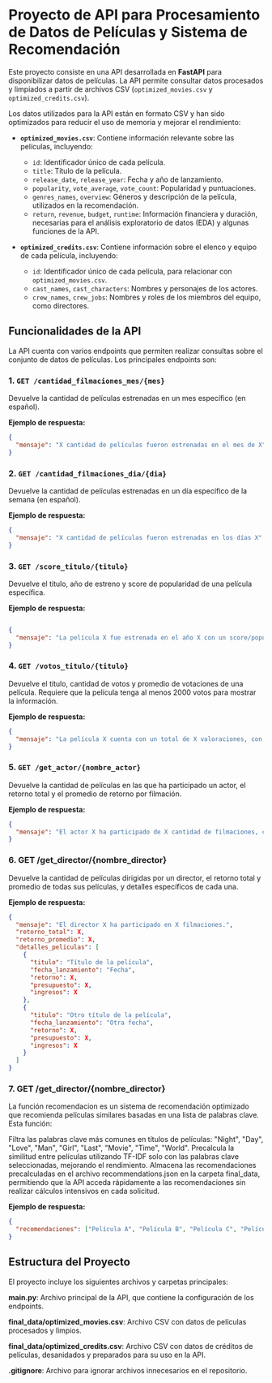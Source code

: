 # Proyecto de API para Procesamiento de Datos de Películas y Sistema de Recomendación

Este proyecto consiste en una API desarrollada en **FastAPI** para disponibilizar datos de películas. La API permite consultar datos procesados y limpiados a partir de archivos CSV (`optimized_movies.csv` y `optimized_credits.csv`). 

Los datos utilizados para la API están en formato CSV y han sido optimizados para reducir el uso de memoria y mejorar el rendimiento:

- **`optimized_movies.csv`**: Contiene información relevante sobre las películas, incluyendo:
  - `id`: Identificador único de cada película.
  - `title`: Título de la película.
  - `release_date`, `release_year`: Fecha y año de lanzamiento.
  - `popularity`, `vote_average`, `vote_count`: Popularidad y puntuaciones.
  - `genres_names`, `overview`: Géneros y descripción de la película, utilizados en la recomendación.
  - `return`, `revenue`, `budget`, `runtime`: Información financiera y duración, necesarias para el análisis exploratorio de datos (EDA) y algunas funciones de la API.

- **`optimized_credits.csv`**: Contiene información sobre el elenco y equipo de cada película, incluyendo:
  - `id`: Identificador único de cada película, para relacionar con `optimized_movies.csv`.
  - `cast_names`, `cast_characters`: Nombres y personajes de los actores.
  - `crew_names`, `crew_jobs`: Nombres y roles de los miembros del equipo, como directores.

## Funcionalidades de la API

La API cuenta con varios endpoints que permiten realizar consultas sobre el conjunto de datos de películas. Los principales endpoints son:

### 1. `GET /cantidad_filmaciones_mes/{mes}`
Devuelve la cantidad de películas estrenadas en un mes específico (en español).

**Ejemplo de respuesta:**
```json
{
  "mensaje": "X cantidad de películas fueron estrenadas en el mes de X"
}
```

### 2. `GET /cantidad_filmaciones_dia/{dia}`
Devuelve la cantidad de películas estrenadas en un día específico de la semana (en español).

**Ejemplo de respuesta:**
```json
{
  "mensaje": "X cantidad de películas fueron estrenadas en los días X"
}
```

### 3. `GET /score_titulo/{titulo}`
Devuelve el título, año de estreno y score de popularidad de una película específica.

**Ejemplo de respuesta:**
```json

{
  "mensaje": "La película X fue estrenada en el año X con un score/popularidad de X"
}
```

### 4. `GET /votos_titulo/{titulo}`
Devuelve el título, cantidad de votos y promedio de votaciones de una película. Requiere que la película tenga al menos 2000 votos para mostrar la información.

**Ejemplo de respuesta:**
```json
{
  "mensaje": "La película X cuenta con un total de X valoraciones, con un promedio de X"
}
```

### 5. `GET /get_actor/{nombre_actor}`
Devuelve la cantidad de películas en las que ha participado un actor, el retorno total y el promedio de retorno por filmación.

**Ejemplo de respuesta:**
```json
{
  "mensaje": "El actor X ha participado de X cantidad de filmaciones, con un retorno total de X y un promedio de X por filmación"
}
```

### 6. GET /get_director/{nombre_director}
Devuelve la cantidad de películas dirigidas por un director, el retorno total y promedio de todas sus películas, y detalles específicos de cada una.

**Ejemplo de respuesta:**
```json
{
  "mensaje": "El director X ha participado en X filmaciones.",
  "retorno_total": X,
  "retorno_promedio": X,
  "detalles_peliculas": [
    {
      "titulo": "Título de la película",
      "fecha_lanzamiento": "Fecha",
      "retorno": X,
      "presupuesto": X,
      "ingresos": X
    },
    {
      "titulo": "Otro título de la película",
      "fecha_lanzamiento": "Otra fecha",
      "retorno": X,
      "presupuesto": X,
      "ingresos": X
    }
  ]
}
```

### 7. GET /get_director/{nombre_director}

La función recomendacion es un sistema de recomendación optimizado que recomienda películas similares basadas en una lista de palabras clave. Esta función:

Filtra las palabras clave más comunes en títulos de películas: "Night", "Day", "Love", "Man", "Girl", "Last", "Movie", "Time", "World".
Precalcula la similitud entre películas utilizando TF-IDF solo con las palabras clave seleccionadas, mejorando el rendimiento.
Almacena las recomendaciones precalculadas en el archivo recommendations.json en la carpeta final_data, permitiendo que la API acceda rápidamente a las recomendaciones sin realizar cálculos intensivos en cada solicitud.

**Ejemplo de respuesta:**
```json
{
  "recomendaciones": ["Película A", "Película B", "Película C", "Película D", "Película E"]
}
```

## Estructura del Proyecto
El proyecto incluye los siguientes archivos y carpetas principales:

**main.py**: Archivo principal de la API, que contiene la configuración de los endpoints.

**final_data/optimized_movies.csv**: Archivo CSV con datos de películas procesados y limpios.

**final_data/optimized_credits.csv**: Archivo CSV con datos de créditos de películas, desanidados y preparados para su uso en la API.

**.gitignore**: Archivo para ignorar archivos innecesarios en el repositorio.

